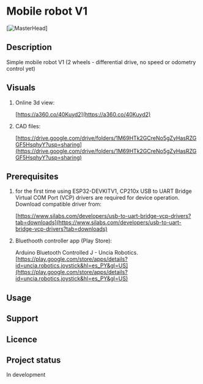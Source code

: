 # Mobile robot V1
[![MasterHead](/images/pic1.jpg)]
## Description
Simple mobile robot V1 (2 wheels - differential drive, no speed or odometry control yet)

## Visuals
1. Online 3d view:
    
    [https://a360.co/40Kuyd2](https://a360.co/40Kuyd2)

2. CAD files:

    [https://drive.google.com/drive/folders/1M69HTk2GCreNo5gZyHasRZGGF5HsqhyY?usp=sharing](https://drive.google.com/drive/folders/1M69HTk2GCreNo5gZyHasRZGGF5HsqhyY?usp=sharing)

## Prerequisites
1. for the first time using ESP32-DEVKITV1, CP210x USB to UART Bridge Virtual COM Port (VCP) drivers are required for device operation. Download compatible driver from:

    [https://www.silabs.com/developers/usb-to-uart-bridge-vcp-drivers?tab=downloads](https://www.silabs.com/developers/usb-to-uart-bridge-vcp-drivers?tab=downloads)

2. Bluethooth controller app (Play Store):

    Arduino Bluetooth Controlled J - Uncia Robotics.\
    [https://play.google.com/store/apps/details?id=uncia.robotics.joystick&hl=es_PY&gl=US](https://play.google.com/store/apps/details?id=uncia.robotics.joystick&hl=es_PY&gl=US)

## Usage

## Support

## Licence

## Project status
In development 

